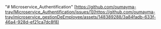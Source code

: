 "# Microservice_Authentification" 
[https://github.com/oumayma-tray/Microservice_Authentification/issues/1](https://github.com/oumayma-tray/microservice_gestionDeEmployee/assets/148389288/3a84fadb-633f-46a4-928d-ef21ca7dc8f8)
